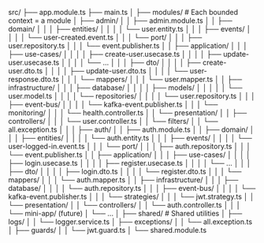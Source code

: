 src/
├── app.module.ts
├── main.ts
│
├── modules/                        # Each bounded context = a module
│   ├── admin/
│   │   ├── admin.module.ts
│   │   ├── domain/
│   │   │   ├── entities/
│   │   │   │   └── user.entity.ts
│   │   │   ├── events/
│   │   │   │   └── user-created.event.ts
│   │   │   └── port/
│   │   │       ├── user.repository.ts
│   │   │       └── event.publisher.ts
│   │   ├── application/
│   │   │   ├── use-cases/
│   │   │   │   ├── create-user.usecase.ts
│   │   │   │   ├── update-user.usecase.ts
│   │   │   │   └── ...
│   │   │   ├── dto/
│   │   │   │   ├── create-user.dto.ts
│   │   │   │   ├── update-user.dto.ts
│   │   │   │   └── user-response.dto.ts
│   │   │   └── mappers/
│   │   │       └── user.mapper.ts
│   │   ├── infrastructure/
│   │   │   ├── database/
│   │   │   │   ├── models/
│   │   │   │   │   └── user.model.ts
│   │   │   │   └── repositories/
│   │   │   │       └── user.repository.ts
│   │   │   ├── event-bus/
│   │   │   │   └── kafka-event.publisher.ts
│   │   │   └── monitoring/
│   │   │       └── health.controller.ts
│   │   └── presentation/
│   │       ├── controllers/
│   │       │   └── user.controller.ts
│   │       └── filters/
│   │           └── all.exception.ts
│   │
│   ├── auth/
│   │   ├── auth.module.ts
│   │   ├── domain/
│   │   │   ├── entities/
│   │   │   │   └── auth.entity.ts
│   │   │   ├── events/
│   │   │   │   └── user-logged-in.event.ts
│   │   │   └── port/
│   │   │       ├── auth.repository.ts
│   │   │       └── event.publisher.ts
│   │   ├── application/
│   │   │   ├── use-cases/
│   │   │   │   ├── login.usecase.ts
│   │   │   │   ├── register.usecase.ts
│   │   │   │   └── ...
│   │   │   ├── dto/
│   │   │   │   ├── login.dto.ts
│   │   │   │   └── register.dto.ts
│   │   │   └── mappers/
│   │   │       └── auth.mapper.ts
│   │   ├── infrastructure/
│   │   │   ├── database/
│   │   │   │   └── auth.repository.ts
│   │   │   ├── event-bus/
│   │   │   │   └── kafka-event.publisher.ts
│   │   │   └── strategies/
│   │   │       └── jwt.strategy.ts
│   │   └── presentation/
│   │       └── controllers/
│   │           └── auth.controller.ts
│   │
│   └── mini-app/ (future)
│       └── ...
│
├── shared/                          # Shared utilities
│   ├── logs/
│   │   └── logger.service.ts
│   ├── exceptions/
│   │   └── all.exception.ts
│   ├── guards/
│   │   └── jwt.guard.ts
│   └── shared.module.ts
